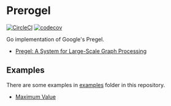 Prerogel
====

[![CircleCI](https://circleci.com/gh/rerorero/prerogel.svg?style=svg)](https://circleci.com/gh/rerorero/prerogel)
[![codecov](https://codecov.io/gh/rerorero/prerogel/branch/master/graph/badge.svg)](https://codecov.io/gh/rerorero/prerogel)

Go implementation of Google's Pregel.
- [Pregel: A System for Large-Scale Graph Processing](https://kowshik.github.io/JPregel/pregel_paper.pdf)


## Examples
There are some examples in [examples](/examples) folder in this repository.

- [Maximum Value](/examples/maximum)
